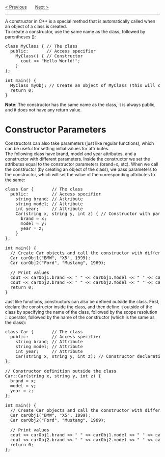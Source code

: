 <a href="/Classes/Objects.md">&lt; Previous</a>
&nbsp;&nbsp;&nbsp;&nbsp;&nbsp;
<a href="/Classes/Constructors.md">Next &gt;</a>
<hr>
A constructor in C++ is a special method that is automatically called when an object of a class is created.
<br>
To create a constructor, use the same name as the class, followed by parentheses ():
<pre>
class MyClass { // The class
  public:       // Access specifier
    MyClass() { // Constructor
      cout &lt;&lt; "Hello World!";
    }
};<br>
int main() {
  MyClass myObj; // Create an object of MyClass (this will call the constructor)
  return 0;
}
</pre>
<b>Note:</b> The constructor has the same name as the class, it is always public, and it does not have any return value.
<h1>Constructor Parameters</h1>
Constructors can also take parameters (just like regular functions), which can be useful for setting initial values for attributes.
<br>
The following class have brand, model and year attributes, and a constructor with different parameters. Inside the constructor we set the attributes equal to the constructor parameters (brand=x, etc). When we call the constructor (by creating an object of the class), we pass parameters to the constructor, which will set the value of the corresponding attributes to the same:
<pre>
class Car {       // The class
  public:         // Access specifier
    string brand; // Attribute
    string model; // Attribute
    int year;     // Attribute
    Car(string x, string y, int z) { // Constructor with parameters
      brand = x;
      model = y;
      year = z;
    }
};<br>
int main() {
  // Create Car objects and call the constructor with different values
  Car carObj1("BMW", "X5", 1999);
  Car carObj2("Ford", "Mustang", 1969);<br>
  // Print values
  cout &lt;&lt; carObj1.brand &lt;&lt; " " &lt;&lt; carObj1.model &lt;&lt; " " &lt;&lt; carObj1.year &lt;&lt; "\n";
  cout &lt;&lt; carObj2.brand &lt;&lt; " " &lt;&lt; carObj2.model &lt;&lt; " " &lt;&lt; carObj2.year &lt;&lt; "\n";
  return 0;
}
</pre>
Just like functions, constructors can also be defined outside the class. First, declare the constructor inside the class, and then define it outside of the class by specifying the name of the class, followed by the scope resolution :: operator, followed by the name of the constructor (which is the same as the class):
<pre>
class Car {       // The class
  public:         // Access specifier
    string brand; // Attribute
    string model; // Attribute
    int year;     // Attribute
    Car(string x, string y, int z); // Constructor declaration
};<br>
// Constructor definition outside the class
Car::Car(string x, string y, int z) {
  brand = x;
  model = y;
  year = z;
};<br>
int main() {
  // Create Car objects and call the constructor with different values
  Car carObj1("BMW", "X5", 1999);
  Car carObj2("Ford", "Mustang", 1969);<br>
  // Print values
  cout &lt;&lt; carObj1.brand &lt;&lt; " " &lt;&lt; carObj1.model &lt;&lt; " " &lt;&lt; carObj1.year &lt;&lt; "\n";
  cout &lt;&lt; carObj2.brand &lt;&lt; " " &lt;&lt; carObj2.model &lt;&lt; " " &lt;&lt; carObj2.year &lt;&lt; "\n";
  return 0;
};
</pre>
